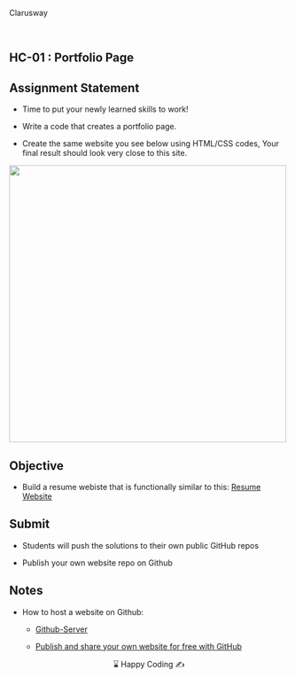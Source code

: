 
<p>Clarusway<img align="right"
  src="https://secure.meetupstatic.com/photos/event/3/1/b/9/600_488352729.jpeg"  width="15px"></p>
<br>

## HC-01 : Portfolio Page


## Assignment Statement

* Time to put your newly learned skills to work! 


- Write a code that creates a portfolio page.

- Create the same website you see below using HTML/CSS codes, Your final result should look very close to this site.

<img src="./website.gif" height="500 px"/>
<br>

## Objective

* Build a resume webiste that is functionally similar to this: [Resume Website](https://cw-barry.github.io/Portfolio-Page/)

## Submit

- Students will push the solutions to their own public GitHub repos 

- Publish your own website repo on Github



## Notes

- How to host a website on Github:
    *  [Github-Server](https://www.youtube.com/watch?v=8hrJ4oN1u_8)
    
    *  [Publish and share your own website for free with GitHub](https://medium.com/@svinkle/publish-and-share-your-own-website-for-free-with-github-2eff049a1cb5)

<center> ⌛ Happy Coding  ✍ </center>